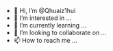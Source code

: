 - 👋 Hi, I’m @Qhuaiz1hui
- 👀 I’m interested in ...
- 🌱 I’m currently learning ...
- 💞️ I’m looking to collaborate on ...
- 📫 How to reach me ...

<!---
Qhuaiz1hui/Qhuaiz1hui is a ✨ special ✨ repository because its `README.md` (this file) appears on your GitHub profile.
You can click the Preview link to take a look at your changes.
--->
